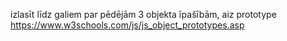 izlasīt līdz galiem par pēdējām 3 objekta īpašībām, aiz prototype
https://www.w3schools.com/js/js_object_prototypes.asp